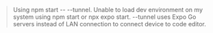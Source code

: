 >Using  npm start -- --tunnel. Unable to load dev environment on my system using npm start or npx expo start. --tunnel uses Expo Go servers instead of LAN connection to connect device to code editor. 